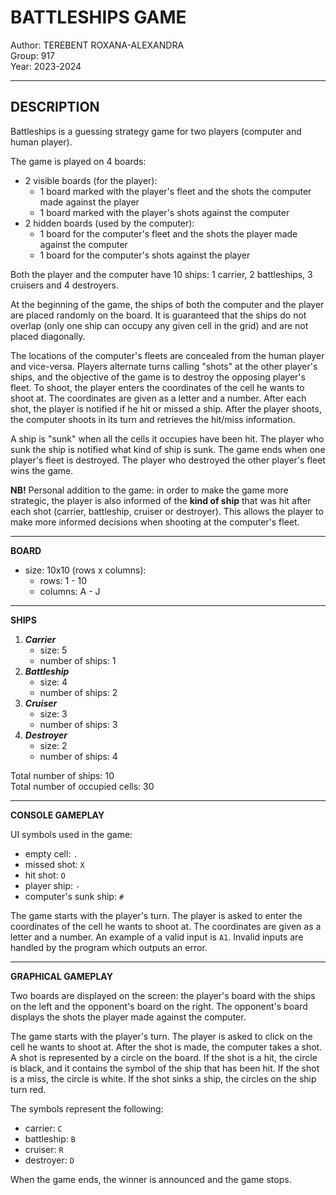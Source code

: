 BATTLESHIPS GAME
================
Author: TEREBENT ROXANA-ALEXANDRA  
Group: 917  
Year: 2023-2024

----------
DESCRIPTION   
---------------
Battleships is a guessing strategy game for two players (computer and human player).

The game is played on 4 boards:  
- 2 visible boards (for the player):
  - 1 board marked with the player's fleet and the shots the computer made against the player
  - 1 board marked with the player's shots against the computer
- 2 hidden boards (used by the computer):  
    - 1 board for the computer's fleet and the shots the player made against the computer
    - 1 board for the computer's shots against the player

Both the player and the computer have 10 ships: 1 carrier, 2 battleships, 3 cruisers and 4 destroyers.

At the beginning of the game, the ships of both the computer and the player are placed randomly on the board.
It is guaranteed that the ships do not overlap (only one ship can occupy any given cell in the grid) and are not placed diagonally.

The locations of the computer's fleets are concealed from the human player and vice-versa. 
Players alternate turns calling "shots" at the other player's ships, and the objective of the game is to destroy the opposing player's fleet.
To shoot, the player enters the coordinates of the cell he wants to shoot at. The coordinates are given as a letter and a number.
After each shot, the player is notified if he hit or missed a ship.
After the player shoots, the computer shoots in its turn and retrieves the hit/miss information.

A ship is "sunk" when all the cells it occupies have been hit. The player who sunk the ship is notified what kind of ship is sunk.
The game ends when one player's fleet is destroyed. The player who destroyed the other player's fleet wins the game.

**NB!** Personal addition to the game: in order to make the game more strategic, the player is also informed 
of the __kind of ship__ that was hit after each shot (carrier, battleship, cruiser or destroyer). 
This allows the player to make more informed decisions when shooting at the computer's fleet.

----------

**BOARD**  
- size: 10x10 (rows x columns):  
  - rows: 1 - 10
  - columns: A - J

-----------

**SHIPS**
1. ***_Carrier_***
    - size: 5
    - number of ships: 1
2. ***_Battleship_***
    - size: 4
    - number of ships: 2
3. ***_Cruiser_***
    - size: 3
    - number of ships: 3
4. ***_Destroyer_***
    - size: 2
    - number of ships: 4

Total number of ships: 10  
Total number of occupied cells: 30

---------------

**CONSOLE GAMEPLAY**

UI symbols used in the game:
- empty cell: `.`
- missed shot: `X`
- hit shot: `O`
- player ship: `-`
- computer's sunk ship: `#`

The game starts with the player's turn. The player is asked to enter the coordinates of the cell he wants to shoot at.
The coordinates are given as a letter and a number. An example of a valid input is `A1`. 
Invalid inputs are handled by the program which outputs an error.

--------------

**GRAPHICAL GAMEPLAY**

Two boards are displayed on the screen: the player's board with the ships on the left and the opponent's board
on the right. The opponent's board displays the shots the player made against the computer.

The game starts with the player's turn. The player is asked to click on the cell he wants to shoot at. After the shot
is made, the computer takes a shot. A shot is represented by a circle on the board. If the shot is a hit, the circle
is black, and it contains the symbol of the ship that has been hit. If the shot is a miss, the circle is white. 
If the shot sinks a ship, the circles on the ship turn red.

The symbols represent the following:
- carrier: `C`
- battleship: `B`
- cruiser: `R`
- destroyer: `D`

When the game ends, the winner is announced and the game stops.
